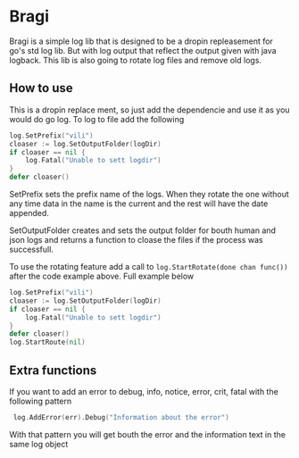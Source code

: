 # Bragi

Bragi is a simple log lib that is designed to be a dropin repleasement for go's std log lib. But with log output that reflect the output given with java logback. This lib is also going to rotate log files and remove old logs.

## How to use

This is a dropin replace ment, so just add the dependencie and use it as you would do go log.
To log to file add the following

```go
log.SetPrefix("vili")
cloaser := log.SetOutputFolder(logDir)
if cloaser == nil {
	log.Fatal("Unable to sett logdir")
}
defer cloaser()
```

SetPrefix sets the prefix name of the logs. When they rotate the one without any time data in the name is the current and the rest will have the date appended.

SetOutputFolder creates and sets the output folder for bouth human and json logs and returns a function to cloase the files if the process was successfull. 

To use the rotating feature add a call to ` log.StartRotate(done chan func()) ` after the code example above. Full example below

```go
log.SetPrefix("vili")
cloaser := log.SetOutputFolder(logDir)
if cloaser == nil {
	log.Fatal("Unable to sett logdir")
}
defer cloaser()
log.StartRoute(nil)
```

## Extra functions

If you want to add an error to debug, info, notice, error, crit, fatal with the following pattern

```go
 log.AddError(err).Debug("Information about the error") 
```

With that pattern you will get bouth the error and the information text in the same log object